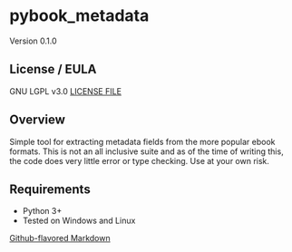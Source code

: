 # pybook_metadata

Version 0.1.0

## License / EULA

GNU LGPL v3.0
[LICENSE FILE](./LICENSE)

## Overview

Simple tool for extracting metadata fields from the more popular ebook formats. This is not an all inclusive suite and as of the time of writing this, the code does very little error or type checking. Use at your own risk.

## Requirements

- Python 3+
- Tested on Windows and Linux


[Github-flavored Markdown](https://guides.github.com/features/mastering-markdown/)
